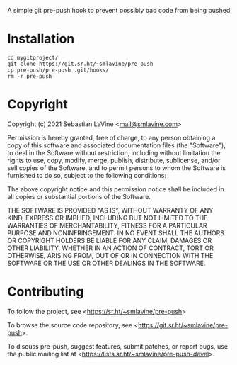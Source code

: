 A simple git pre-push hook to prevent possibly bad code from being pushed

# Installation
```
cd mygitproject/
git clone https://git.sr.ht/~smlavine/pre-push
cp pre-push/pre-push .git/hooks/
rm -r pre-push
```

# Copyright
Copyright (c) 2021 Sebastian LaVine <<mail@smlavine.com>>

Permission is hereby granted, free of charge, to any person obtaining a copy
of this software and associated documentation files (the "Software"), to deal
in the Software without restriction, including without limitation the rights
to use, copy, modify, merge, publish, distribute, sublicense, and/or sell
copies of the Software, and to permit persons to whom the Software is
furnished to do so, subject to the following conditions:

The above copyright notice and this permission notice shall be included in all
copies or substantial portions of the Software.

THE SOFTWARE IS PROVIDED "AS IS", WITHOUT WARRANTY OF ANY KIND, EXPRESS OR
IMPLIED, INCLUDING BUT NOT LIMITED TO THE WARRANTIES OF MERCHANTABILITY,
FITNESS FOR A PARTICULAR PURPOSE AND NONINFRINGEMENT. IN NO EVENT SHALL THE
AUTHORS OR COPYRIGHT HOLDERS BE LIABLE FOR ANY CLAIM, DAMAGES OR OTHER
LIABILITY, WHETHER IN AN ACTION OF CONTRACT, TORT OR OTHERWISE, ARISING FROM,
OUT OF OR IN CONNECTION WITH THE SOFTWARE OR THE USE OR OTHER DEALINGS IN THE
SOFTWARE.

# Contributing

To follow the project, see <<https://sr.ht/~smlavine/pre-push>>

To browse the source code repository, see
<<https://git.sr.ht/~smlavine/pre-push>>.

To discuss pre-push, suggest features, submit patches, or report bugs,
use the public mailing list at
<<https://lists.sr.ht/~smlavine/pre-push-devel>>.
